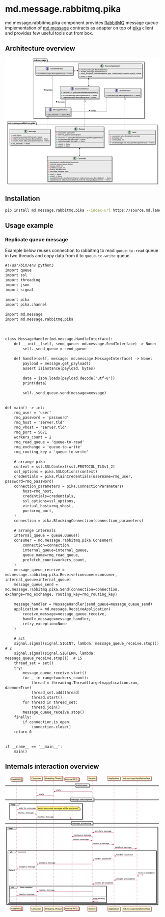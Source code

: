 # md.message.rabbitmq.pika

md.message.rabbitmq.pika component provides [RabbitMQ](#) message queue 
implementation of [md.message](#) contracts as adapter on top of [pika](#) client
and provides few useful tools out from box.

## Architecture overview

![Architecture overview](_static/architecture.class-diagram.png)

## Installation

```sh
pip install md.message.rabbitmq.pika --index-url https://source.md.land/python/
```

## Usage example
### Replicate queue message

Example below reuses connection to rabbitmq to read `queue-to-read` queue 
in two threads and copy data from it to `queue-to-write` queue.

```python3
#!/usr/bin/env python3
import queue
import ssl
import threading
import json
import signal

import pika
import pika.channel

import md.message
import md.message.rabbitmq.pika



class MessageHandler(md.message.HandleInterface):
    def __init__(self, send_queue: md.message.SendInterface) -> None:
        self._send_queue = send_queue

    def handle(self, message: md.message.MessageInterface) -> None:
        payload = message.get_payload()
        assert isinstance(payload, bytes)

        data = json.loads(payload.decode('utf-8'))
        print(data)
        
        self._send_queue.send(message=message)


def main() -> int:
    rmq_user = 'user'
    rmq_password = 'password'
    rmq_host = 'server.tld'
    rmq_vhost = 'server.tld'
    rmq_port = 5671
    workers_count = 2
    rmq_read_queue = 'queue-to-read'
    rmq_exchange = 'queue-to-write'
    rmq_routing_key = 'queue-to-write'
    
    # arrange pika
    context = ssl.SSLContext(ssl.PROTOCOL_TLSv1_2)
    ssl_options = pika.SSLOptions(context)
    credentials = pika.PlainCredentials(username=rmq_user, password=rmq_password)
    connection_parameters = pika.ConnectionParameters(
        host=rmq_host,
        credentials=credentials,
        ssl_options=ssl_options,
        virtual_host=rmq_vhost,
        port=rmq_port,
    )
    connection = pika.BlockingConnection(connection_parameters)    

    # arrange internals
    internal_queue = queue.Queue()
    consumer = md.message.rabbitmq.pika.Consumer(
        connection=connection,
        internal_queue=internal_queue,
        queue_name=rmq_read_queue,
        prefetch_count=workers_count,
    )
    message_queue_receive = md.message.rabbitmq.pika.Receive(consumer=consumer, internal_queue=internal_queue)
    message_queue_send = md.message.rabbitmq.pika.Send(connection=connection, exchange=rmq_exchange, routing_key=rmq_routing_key)

    message_handler = MessageHandler(send_queue=message_queue_send)
    application = md.message.ReceiveApplication(
        receive_message=message_queue_receive,
        handle_message=message_handler,
        retry_exception=None
    )

    # act
    signal.signal(signal.SIGINT, lambda: message_queue_receive.stop())  # 2
    signal.signal(signal.SIGTERM, lambda: message_queue_receive.stop())  # 15
    thread_set = set()
    try:
        message_queue_receive.start()
        for _ in range(workers_count):
            thread = threading.Thread(target=application.run, daemon=True)
            thread_set.add(thread)
            thread.start()
        for thread in thread_set:
            thread.join()
        message_queue_receive.stop()
    finally:
        if connection.is_open:
            connection.close()
    return 0


if __name__ == '__main__':
    main()
```

## Internals interaction overview

![Internals interaction overview](_static/adapter.pika.sequence-diagram.png)

